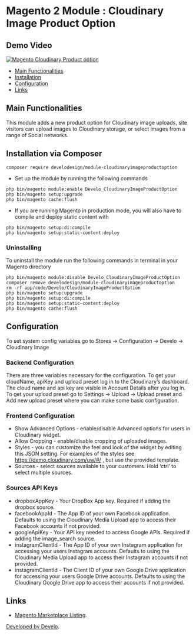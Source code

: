 # Magento 2 Module : Cloudinary Image Product Option
    
## Demo Video
 
[![Magento Cloudinary Product option](https://img.youtube.com/vi/zU9KM5e8rxY/0.jpg)](https://youtu.be/zU9KM5e8rxY)


- [Main Functionalities](#markdown-header-main-functionalities)
- [Installation](#markdown-header-installation)
- [Configuration](#markdown-header-configuration)
- [Links](#markdown-header-links)


## Main Functionalities

This module adds a new product option for Cloudinary image uploads, site visitors can upload images to Cloudinary storage, or select images from a range of Social networks.


## Installation via Composer

    composer require develodesign/module-cloudinaryimageproductoption
    

* Set up the module by running the following commands
```
php bin/magento module:enable Develo_CloudinaryImageProductOption
php bin/magento setup:upgrade
php bin/magento cache:flush
```
* If you are running Magento in production mode, you will also have to compile and deploy static content with
```
php bin/magento setup:di:compile
php bin/magento setup:static-content:deploy
```

### Uninstalling

To uninstall the module run the following commands in terminal in your Magento directory
```
php bin/magento module:disable Develo_CloudinaryImageProductOption
composer remove develodesign/module-cloudinaryimageproductoption
rm -rf app/code/Develo/CloudinaryImageProductOption
php bin/magento setup:upgrade
php bin/magento setup:di:compile
php bin/magento setup:static-content:deploy
php bin/magento cache:flush
```

## Configuration

To set system config variables go to Stores -> Configuration -> Develo -> Cloudinary Image

### Backend Configuration
There are three variables necessary for the configuration. To get your cloudName, apiKey and upload preset log in to the Cloudinary’s dashboard. The cloud name and api key are visible in Account Details after you log in. To get your upload preset go to Settings -> Upload -> Upload preset and Add new upload preset where you can make some basic configuration.

### Frontend Configuration
- Show Advanced Options - enable/disable Advanced options for users in Cloudinary widget.
- Allow Cropping - enable/disable cropping of uploaded images.
- Styles - you can customize the feel and look of the widget by editing this JSON setting. For examples of the styles see https://demo.cloudinary.com/uw/#/ , but use the provided template.
- Sources - select sources available to your customers. Hold ‘ctrl’ to select multiple sources.

### Sources API Keys
- dropboxAppKey - Your DropBox App key. Required if adding the dropbox source.
- facebookAppId - The App ID of your own Facebook application. Defaults to using the Cloudinary Media Upload app to access their Facebook accounts if not provided.
- googleApiKey - Your API key needed to access Google APIs. Required if adding the image_search source.
- instagramClientId - The App ID of your own Instagram application for accessing your users Instagram accounts. Defaults to using the Cloudinary Media Upload app to access their Instagram accounts if not provided.
- instagramClientId - The Client ID of your own Google Drive application for accessing your users Google Drive accounts. Defaults to using the Cloudinary Google Drive app to access their accounts if not provided.

## Links

- [Magento Marketplace Listing](https://marketplace.magento.com/develodesign-module-cloudinaryimageproductoption.html).


[Developed by Develo](https://www.develodesign.co.uk).





